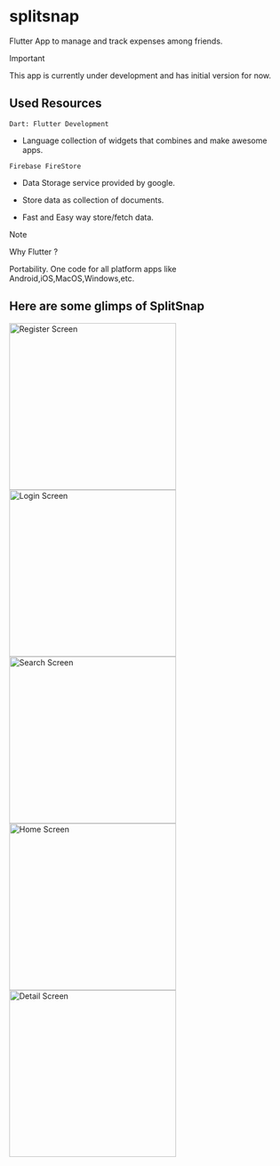 # splitsnap

Flutter App to manage and track expenses among friends.

> [!IMPORTANT]
> This app is currently under development and has initial version for now.

## Used Resources

`Dart: Flutter Development`

- Language collection of widgets that combines and make awesome apps.

`Firebase FireStore`

- Data Storage service provided by google.

- Store data as collection of documents.

- Fast and Easy way store/fetch data.


> [!Note]
> Why Flutter ?
>
> Portability. One code for all platform apps like Android,iOS,MacOS,Windows,etc.


## Here are some glimps of SplitSnap

<img width="300" alt="Register Screen" src="https://github.com/harshboghara2004/splitsnap/assets/104019887/46068b4f-7fd9-4fba-ac89-e301ce2fcf86">
<img width="300" alt="Login Screen" src="https://github.com/harshboghara2004/splitsnap/assets/104019887/e329d883-86d8-4855-816e-193a1b1b9c11">
<img width="300" alt="Search Screen" src="https://github.com/harshboghara2004/splitsnap/assets/104019887/733270eb-ff14-4dac-8680-f639c1947f2c">
<img width="300" alt="Home Screen" src="https://github.com/harshboghara2004/splitsnap/assets/104019887/fe07fcd8-5c7a-405d-a9f2-2bee6c1b149c">
<img width="300" alt="Detail Screen" src="https://github.com/harshboghara2004/splitsnap/assets/104019887/7010866a-7de6-4db8-8cdd-c6a2147ff09a">


  
